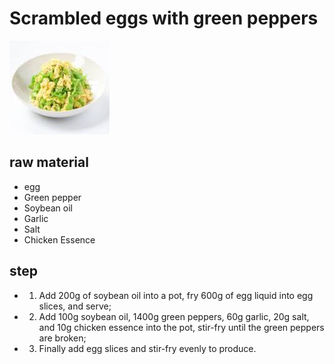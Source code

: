 # Scrambled eggs with green peppers

![青椒炒鸡蛋](/images/青椒炒鸡蛋.jpg)

## raw material

- egg
- Green pepper
- Soybean oil
- Garlic
- Salt
- Chicken Essence

## step

- 1. Add 200g of soybean oil into a pot, fry 600g of egg liquid into egg slices, and serve;
- 2. Add 100g soybean oil, 1400g green peppers, 60g garlic, 20g salt, and 10g chicken essence into the pot, stir-fry until the green peppers are broken;
- 3. Finally add egg slices and stir-fry evenly to produce.

